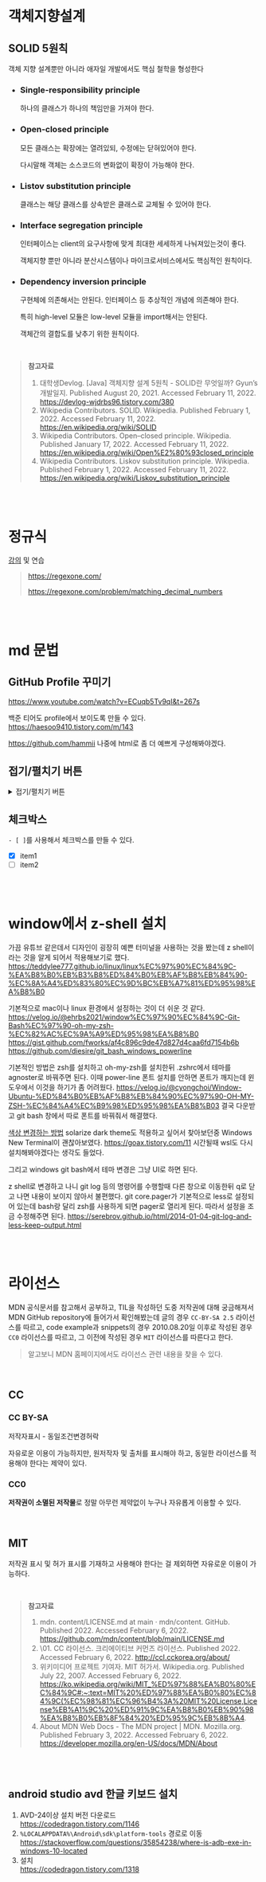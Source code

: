# 객체지향설계

## SOLID 5원칙

객체 지향 설계뿐만 아니라 애자일 개발에서도 핵심 철학을 형성한다

* ### Single-responsibility principle

  하나의 클래스가 하나의 책임만을 가져야 한다.

* ### Open-closed principle

  모든 클래스는 확장에는 열려있되, 수정에는 닫혀있어야 한다.

  다시말해 객체는 소스코드의 변화없이 확장이 가능해야 한다.

* ### Listov substitution principle

  클래스는 해당 클래스를 상속받은 클래스로 교체될 수 있어야 한다.

* ### Interface segregation principle

  인터페이스는 client의 요구사항에 맞게 최대한 세세하게 나눠져있는것이 좋다.

  객체지향 뿐만 아니라 분산시스템이나 마이크로서비스에서도 핵심적인 원칙이다.

* ### Dependency inversion principle

  구현체에 의존해서는 안된다. 인터페이스 등 추상적인 개념에 의존해야 한다.

  특히 high-level 모듈은 low-level 모듈을 import해서는 안된다.

  객체간의 결합도를 낮추기 위한 원칙이다.

  <br>

> **참고자료**
>
> 1. 대학생Devlog. [Java] 객체지향 설계 5원칙 - SOLID란 무엇일까? Gyun’s 개발일지. Published August 20, 2021. Accessed February 11, 2022. https://devlog-wjdrbs96.tistory.com/380
> 2. Wikipedia Contributors. SOLID. Wikipedia. Published February 1, 2022. Accessed February 11, 2022. https://en.wikipedia.org/wiki/SOLID
> 3. Wikipedia Contributors. Open–closed principle. Wikipedia. Published January 17, 2022. Accessed February 11, 2022. https://en.wikipedia.org/wiki/Open%E2%80%93closed_principle
> 4. Wikipedia Contributors. Liskov substitution principle. Wikipedia. Published February 1, 2022. Accessed February 11, 2022. https://en.wikipedia.org/wiki/Liskov_substitution_principle

<br><br>

# 정규식

[강의](https://www.youtube.com/watch?v=t3M6toIflyQ) 및 연습

> https://regexone.com/
>
> https://regexone.com/problem/matching_decimal_numbers

<br><br>

# md 문법

## GitHub Profile 꾸미기

https://www.youtube.com/watch?v=ECuqb5Tv9qI&t=267s

백준 티어도 profile에서 보이도록 만들 수 있다.
https://haesoo9410.tistory.com/m/143

https://github.com/hammii
나중에 html로 좀 더 예쁘게 구성해봐야겠다.

## 접기/펼치기 버튼

<details><summary>접기/펼치기 버튼</summary>

html `<details>`, `<summary>` 태그 이용해서 접기/펼치기 버튼 만들기.

</details>

## 체크박스

`- [ ]`를 사용해서 체크박스를 만들 수 있다.

- [x] item1
- [ ] item2

<br/><br>

# window에서 z-shell 설치

가끔 유튜브 같은데서 디자인이 굉장히 예쁜 터미널을 사용하는 것을 봤는데 z shell이라는 것을 알게 되어서 적용해보기로 했다.
https://teddylee777.github.io/linux/linux%EC%97%90%EC%84%9C-%EA%B8%B0%EB%B3%B8%ED%84%B0%EB%AF%B8%EB%84%90-%EC%8A%A4%ED%83%80%EC%9D%BC%EB%A7%81%ED%95%98%EA%B8%B0

기본적으로 mac이나 linux 환경에서 설정하는 것이 더 쉬운 것 같다.
https://velog.io/@ehrbs2021/window%EC%97%90%EC%84%9C-Git-Bash%EC%97%90-oh-my-zsh-%EC%82%AC%EC%9A%A9%ED%95%98%EA%B8%B0
https://gist.github.com/fworks/af4c896c9de47d827d4caa6fd7154b6b
https://github.com/diesire/git_bash_windows_powerline

기본적인 방법은 zsh를 설치하고 oh-my-zsh를 설치한뒤 .zshrc에서 테마를 agnoster로 바꿔주면 된다. 이때 power-line 폰트 설치를 안하면 폰트가 깨지는데 윈도우에서 이것을 하기가 좀 어려웠다.
https://velog.io/@cyongchoi/Window-Ubuntu-%ED%84%B0%EB%AF%B8%EB%84%90%EC%97%90-OH-MY-ZSH-%EC%84%A4%EC%B9%98%ED%95%98%EA%B8%B03
결국 다운받고 git bash 창에서 따로 폰트를 바꿔줘서 해결했다.

[색상 변경하는 방법](https://github.com/agnoster/agnoster-zsh-theme/issues/30)
solarize dark theme도 적용하고 싶어서 찾아보던중 Windows New Terminal이 괜찮아보였다. https://goax.tistory.com/11 시간될때 wsl도 다시 설치해봐야겠다는 생각도 들었다.

그리고 windows git bash에서 테마 변경은 그냥 UI로 하면 된다.

z shell로 변경하고 나니 git log 등의 명령어를 수행할때 다른 창으로 이동한뒤 q로 닫고 나면 내용이 보이지 않아서 불편했다.
git core.pager가 기본적으로 less로 설정되어 있는데 bash랑 달리 zsh를 사용하게 되면 pager로 열리게 된다. 따라서 설정을 조금 수정해주면 된다. https://serebrov.github.io/html/2014-01-04-git-log-and-less-keep-output.html

<br><br>

# 라이선스

MDN 공식문서를 참고해서 공부하고, TIL을 작성하던 도중 저작권에 대해 궁금해져서 MDN GitHub repository에 들어가서 확인해봤는데 글의 경우 `CC-BY-SA 2.5` 라이선스를 따르고, code example과 snippets의 경우 2010.08.20일 이후로 작성된 경우 `CC0` 라이선스를 따르고, 그 이전에 작성된 경우 `MIT` 라이선스를 따른다고 한다.

> 알고보니 MDN 홈페이지에서도 라이선스 관련 내용을 찾을 수 있다.

<br>

## CC

### CC BY-SA

저작자표시 - 동일조건변경허락

자유로운 이용이 가능하지만, 원저작자 및 출처를 표시해야 하고, 동일한 라이선스를 적용해야 한다는 제약이 있다.

### CC0

**저작권이 소멸된 저작물**로 정말 아무런 제약없이 누구나 자유롭게 이용할 수 있다.

<br>

## MIT

저작권 표시 및 허가 표시를 기재하고 사용해야 한다는 걸 제외하면 자유로운 이용이 가능하다.

<br>

> **참고자료**
>
> 1. mdn. content/LICENSE.md at main · mdn/content. GitHub. Published 2022. Accessed February 6, 2022. https://github.com/mdn/content/blob/main/LICENSE.md
> 2. \01. CC 라이선스. 크리에이티브 커먼즈 라이선스. Published 2022. Accessed February 6, 2022. http://ccl.cckorea.org/about/
> 3. 위키미디어 프로젝트 기여자. MIT 허가서. Wikipedia.org. Published July 22, 2007. Accessed February 6, 2022. https://ko.wikipedia.org/wiki/MIT_%ED%97%88%EA%B0%80%EC%84%9C#:~:text=MIT%20%ED%97%88%EA%B0%80%EC%84%9C(%EC%98%81%EC%96%B4%3A%20MIT%20License,License%EB%A1%9C%20%ED%91%9C%EA%B8%B0%EB%90%98%EA%B8%B0%EB%8F%84%20%ED%95%9C%EB%8B%A4.
> 4. About MDN Web Docs - The MDN project | MDN. Mozilla.org. Published February 3, 2022. Accessed February 6, 2022. https://developer.mozilla.org/en-US/docs/MDN/About

<br><br>

## android studio avd 한글 키보드 설치

1. AVD-24이상 설치 버전 다운로드<br>https://codedragon.tistory.com/1146
2. `%LOCALAPPDATA%\Android\sdk\platform-tools` 경로로 이동<br>https://stackoverflow.com/questions/35854238/where-is-adb-exe-in-windows-10-located
3. 설치<br>https://codedragon.tistory.com/1318
